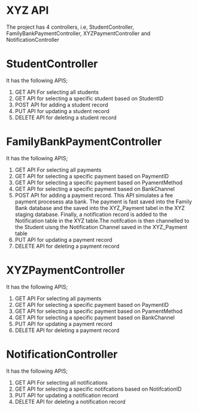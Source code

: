 # XYZ API
The project has 4 controllers, i.e, StudentController, FamilyBankPaymentController, XYZPaymentController and NotificationController

# StudentController
It has the following APIS;
1. GET API For selecting all students
2. GET API for selecting a specific student based on StudentID
3. POST API for adding a student record
4. PUT API for updating a student record
5. DELETE API for deleting a student record

# FamilyBankPaymentController
It has the following APIS;
1. GET API For selecting all payments
2. GET API for selecting a specific payment based on PaymentID
3. GET API for selecting a specific payment based on PyamentMethod
4. GET API for selecting a specific payment based on BankChannel
5. POST API for adding a payment record. This API simulates a fee payment procesess ata bank. The payment is fast saved into the Family Bank database and the saved into the XYZ_Payment tabel in the XYZ staging database. Finally, a notification record is added to the Notification table in the XYZ table.The notifcation is then channelled to the Student uisng the Notification Channel saved in the XYZ_Payment table
6. PUT API for updating a payment record
7. DELETE API for deleting a payment record

# XYZPaymentController
It has the following APIS;
1. GET API For selecting all payments
2. GET API for selecting a specific payment based on PaymentID
3. GET API for selecting a specific payment based on PyamentMethod
4. GET API for selecting a specific payment based on BankChannel
5. PUT API for updating a payment record
6. DELETE API for deleting a payment record

# NotificationController
It has the following APIS;
1. GET API For selecting all notifications
2. GET API for selecting a specific notifcations based on NotifcationID
3. PUT API for updating a notification record
4. DELETE API for deleting a notification record

